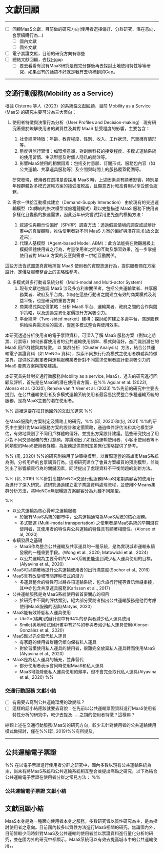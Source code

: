 # 文獻回顧
---
- [ ] 回顧MaaS文獻，目前做的研究方向(使用者選擇偏好、分群研究、潛在意向、套票續購行為...)
	- [ ] 國內文獻
	- [ ] 國外文獻

- [ ] 電子票證文獻，目前的研究方向有哪些
- [ ] 總結文獻回顧，去找出gap
	- [ ] 要去看看有沒有MaaS研究是做完分群後再去探討土地使用特性等等研究，如果沒有的話搞不好就是我有去填補到的Gap。

---

## 交通行動服務(Mobility as a Service)

根據 Cisterna 等人（2023）的系統性文獻回顧，目前 Mobility as a Service (MaaS) 的研究主要可分為三大面向：
1. 使用者特徵與決策行為分析（User Profiles and Decision-making）
	現有研究著重於瞭解使用者的異質性及其對 MaaS 接受程度的影響，主要包含：
	
	1. 社會經濟特徵：年齡、教育程度、性別、收入、工作狀況、汽車擁有情形等。
	2. 態度與旅行習慣：如環境意識、對創新科技的接受程度、多模式運輸系統的使用習慣、生活型態及對個人隱私的關注等。
	3. 影響MaaS使用的相關因素：包括支付意願、訂閱形式、服務包內容（如公共運輸、共享運具服務等）及空間與時間上的服務覆蓋範圍等。
	    
	研究發現，使用者在選擇是否採用 MaaS 時，上述因素具有顯著影響，特別是年輕群體對多模式運輸方案的接受度較高，且願意支付較高費用以享受整合服務​。
	
2. 需求－供給互動模式建立（Demand-Supply Interaction）
	由於現有的交通運輸模型（如傳統的旅次模型或旅程鏈模式）難以完整描述 MaaS 服務下使用者多樣化且變動的旅運需求，因此近年研究嘗試採用更先進的模擬方法：
	
	1. 敘述性與顯示性偏好（SP/RP）調查方法：透過假設情境的調查或試辦計畫中的真實觀察，推估使用者對不同 MaaS 方案的偏好與潛在需求(放文獻近來)。
	2. 代理人基模型（Agent-based Model, ABM）：此方法能夠在微觀層級上模擬個體使用者之行為，考量使用者之間的互動及學習效果，進一步掌握使用者對 MaaS 方案的反應與需求－供給互動關係​。
	
這些方法皆試圖更真實地捕捉 MaaS 使用者的實際旅運行為，提供服務商在方案設計、定價及服務整合上的策略性參考。

3. 多模式與多行動者系統分析（Multi-modal and Multi-actor System）
	1. 現有文獻也強調 MaaS 涉及多方利害關係者，包括公共運輸業者、共享服務業者、政府及平台商。如何在這些行動者之間建立有效的商業模式及利益平衡，也是研究的重要方向：
	2. 商業模式與定價策略：分析 MaaS 平台、運輸業者、政府之間的合作與競爭策略，以及透過差異化定價提升方案吸引力。
	3. 平台經濟（Two-sided market）建構：探討如何建立多邊平台，滿足服務供給端與需求端的需求，促進多模式整合與使用效率​。

本研究透過分析使用者的電子票證資料，可深入了解 MaaS 服務方案（例如定期票、月票等）如何影響使用者的公共運輸使用頻率、模式與偏好，進而識別潛在的 MaaS 用戶群體與其特徵。
以 集群分析（Cluster Analysis）方法，結合公共運輸電子票證資料（如 MeNGo 資料），探索不同旅行行為模式之使用者群體與特徵差異，提供政策制定者與運輸服務業者針對不同需求使用者設計更具吸引力的 MaaS 套票方案與策略建議。










本研究首先針對交通行動服務(Mobility as a service, MaaS)，過去的研究進行回顧及評析，首先是在MaaS的潛在使用者方面，在%% Aguiar et al. (2023), Alonso et al. (2020), Renske van 't Veer et al. (2023) %%先前的研究中主要去提到，在公共運輸使用者及多模式運輸系統使用者最容易接受整合多種運輸系統的服務，是為MaaS主要的潛在使用者。

%% 這裡還要在把其他國外的文獻加進來 %%

在MaaS服務的方案制定及策略上的研究，%% (邱, 2020)和(何, 2021) %%的研究中主要針對MaaS服務方案的設計和定價策略，通過條件評估法和其他模型評估，有效地識別了不同用戶群體的偏好，並提出方案設計建議。這些研究找出了用戶對不同交通服務的支付意願，亦識別出了如綠色運輸使用者、小客車使用者等不同類型的MaaS使用者群體，為服務提供商制定差異化策略提供了參考。

%% (周, 2020) %%的研究則採用了決策樹模型，以實際運營的高雄市MaaS系統為例，分析用戶的套票購買行為。這項研究建立了會員方案續買的預測模型，並識別出了影響續買行為的關鍵因素，同時提出了處理資料不平衡問題的創新方法。

%% (郭, 2019) %%針對高雄MeNGo交通行動服務(MaaS)定期票顧客的使用行為進行了深入研究。該研究通過建立電子票證資料處理流程，並使用K-Means集群分析方法，將MeNGo無限暢遊方案顧客分為九種不同類型。
 

%% 
- 以公共運輸為核心骨幹之運輸服務
	- 於擁有MaaS系統的都市中，公共運輸通常為MaaS系統的核心服務。
	- 多式聯運 (Multi-modal transportation) 之使用者是MaaS系統的早期潛在使用者，其使用者的特性與公共運輸的特性具有顯著相關性。(Alonso et al, 2020)
- 永續發展之基礎
	- MaaS作為整合公共運輸及共享運具的一種系統，是為實現城市運輸永續發展的一種重要手段。(Wong et al., 2020; Matowicki et al., 2024)
	- 以公共運輸為主要骨幹的MaaS系統更能達到減少私人運具使用的目標。(Alyavina et al., 2020)
- MaaS可以顯著地提升公共運輸使用者的出行滿意度(Sochor et al., 2016)
- MaaS具有改變城市間運輸模式的潛力
	- 多運具整合的特性可以將各項運輸系統，包含旅行行程等資訊無縫串接，其中亦包含共享運具服務(Karlsson et al., 2017)
- 公共運輸服務是為MaaS系統使用者首要關心的項目
	- 於研究中不同的評估類別，絕大部分受訪者指出公共運輸服務是他們考慮使用MaaS服務的因素(Matyas, 2020)
- MaaS能有效降低私人運具使用
	- UbiGo(瑞典)試辦計畫中有64%的參與者減少私人運具使用
	- Smile(奧地利)試辦計畫中有21%的參與者減少私人運具使用(Alonso-González et al., 2020)
- MaaS難以完全取代私人運具
	- 有家庭的使用者群體仍傾向保有私人運具
	- 對於習慣使用私人運具的使用者，很難完全放棄私人運具轉而使用MaaS (Alyavina et al., 2020)
- MaaS是為私人運具的補充，並非替代
	- 部分使用者表示會同時使用MaaS和私人運具
	- MaaS可能降低私人運具使用的頻率，但不會完全取代私人運具(Alyavina et al., 2020) 
 %%


### 交通行動服務 文獻小結

- [ ] 有需要去寫到公共運輸環境的改變嘛？
- [ ] 這樣的話小結應該就要去寫說：在先前以公共運輸票證資料進行MaaS使用者特性分析的研究中，較少去提及......之類的使用者特徵？這樣嘛？

綜觀上述在交通行動服務(MaaS)的研究方向，較少去針對使用者的公共運輸使用模式做探討，僅在%%(郭, 2019)%%有所提及，





---

## 公共運輸電子票證

%% 在以電子票證進行使用者分群之研究中，國內多數以現有公共運輸系統為主，尚未有將MaaS系統和公共運輸系統相互整合並提出痛點之研究。以下為結合公共運輸電子票證在使用者分群之常見方法： %%

### 公共運輸電子票證 文獻小結

## 文獻回顧小結

MaaS本身是為一種面向使用者本身之服務，多數研究皆以質性研究為主，是為探討使用者之意向。目前國內較多以質性方法進行MaaS相關的研究。無論國內外，目前皆較少同時針對MaaS及公共運輸的使用者並以票證資料進行量化分析的研究，並在國內外的研究中都顯示，MaaS系統可以有效去提高城市中的公共運輸使用，。